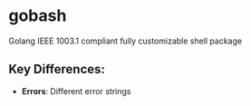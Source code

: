 # gobash
Golang IEEE 1003.1 compliant fully customizable shell package

## Key Differences:
- **Errors**: Different error strings
